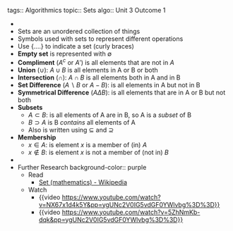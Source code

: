 tags:: Algorithmics
topic:: Sets
algo:: Unit 3 Outcome 1

-
- Sets are an unordered collection of things
- Symbols used with sets to represent different operations
- Use {....} to indicate a set (curly braces)
- **Empty set** is represented with $\emptyset$
- **Compliment** ($A^c$ or $A'$) is all elements that are not in $A$
- **Union** ($\cup$): $A \cup B$ is all elements in A or B or both
- **Intersection** ($\cap$): $A\cap B$ is all elements both in A and in B
- **Set Difference** ($A \backslash B$ or $A - B$): is all elements in A but not in B
- **Symmetrical Difference** ($A \Delta B$): is all elements that are in A or B but not both
- **Subsets**
	- $A \subset B$: is all elements of A are in B, so A is a *subset* of B
	- $B \supset A$ is B *contains* all elements of A
	- Also is written using $\subseteq$ and $\supseteq$
- **Membership**
	- $x \in A$: is element $x$ is a member of (in) $A$
	- $x \notin B$: is element $x$ is not a member of (not in) $B$
-
- Further Research
  background-color:: purple
	- Read
		- [Set (mathematics) - Wikipedia](https://en.wikipedia.org/wiki/Set_(mathematics))
	- Watch
		- {{video https://www.youtube.com/watch?v=NX67x1d4k5Y&pp=ygUNc2V0IG5vdGF0YWlvbg%3D%3D}}
		- {{video https://www.youtube.com/watch?v=5ZhNmKb-dqk&pp=ygUNc2V0IG5vdGF0YWlvbg%3D%3D}}